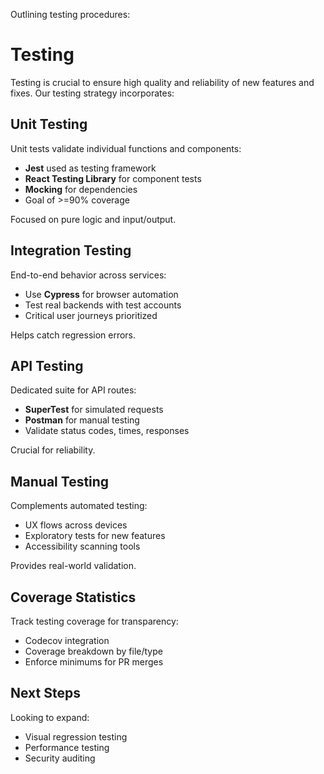 Outlining testing procedures:

# Testing

Testing is crucial to ensure high quality and reliability of new features and fixes. Our testing strategy incorporates:  

## Unit Testing

Unit tests validate individual functions and components:

- **Jest** used as testing framework
- **React Testing Library** for component tests
- **Mocking** for dependencies 
- Goal of >=90% coverage

Focused on pure logic and input/output.

## Integration Testing 

End-to-end behavior across services:  

- Use **Cypress** for browser automation
- Test real backends with test accounts
- Critical user journeys prioritized 

Helps catch regression errors.

## API Testing

Dedicated suite for API routes:

- **SuperTest** for simulated requests
- **Postman** for manual testing
- Validate status codes, times, responses

Crucial for reliability.

## Manual Testing

Complements automated testing:  

- UX flows across devices 
- Exploratory tests for new features   
- Accessibility scanning tools  

Provides real-world validation.

## Coverage Statistics  

Track testing coverage for transparency:

- Codecov integration
- Coverage breakdown by file/type
- Enforce minimums for PR merges

## Next Steps

Looking to expand:

- Visual regression testing
- Performance testing
- Security auditing


